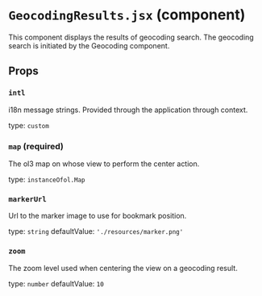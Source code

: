 `GeocodingResults.jsx` (component)
==================================

This component displays the results of geocoding search. The geocoding search is initiated by the Geocoding component.

Props
-----

### `intl`

i18n message strings. Provided through the application through context.

type: `custom`


### `map` (required)

The ol3 map on whose view to perform the center action.

type: `instanceOfol.Map`


### `markerUrl`

Url to the marker image to use for bookmark position.

type: `string`
defaultValue: `'./resources/marker.png'`


### `zoom`

The zoom level used when centering the view on a geocoding result.

type: `number`
defaultValue: `10`

